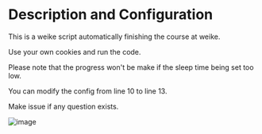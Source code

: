 # Description and Configuration
This is a weike script automatically finishing the course at weike.

Use your own cookies and run the code.

Please note that the progress won't be make if the sleep time being set too low.

You can modify the config from line 10 to line 13.

Make issue if any question exists.

![image](https://user-images.githubusercontent.com/77989499/230560632-97563819-e665-477b-a940-6088981b9e02.png)
